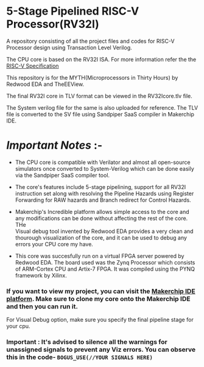 # 5-Stage Pipelined RISC-V Processor(RV32I)
A repository consisting of all the project files and codes for RISC-V Processor design using Transaction Level Verilog.

The CPU core is based on the RV32I ISA. For more information refer the the [RISC-V Specification](https://github.com/riscv/riscv-isa-manual/releases/download/Ratified-IMAFDQC/riscv-spec-20191213.pdf)

This repository is for the MYTH(Microprocessors in Thirty Hours) by Redwood EDA and TheEEView.

The final RV32I core in TLV format can be viewed in the RV32Icore.tlv file.

The System verilog file for the same is also uploaded for reference. The TLV file is converted to the SV file using Sandpiper SaaS compiler in Makerchip IDE.

# _Important Notes_ :-
* The CPU core is compatible with Verilator and almost all open-source simulators once converted to System-Verilog which can be done easily via the              Sandpiper SaaS compiler tool.
- The core's features include 5-stage pipelining, support for all RV32I instruction set along with resolving the Pipeline Hazards using Register   
            Forwarding for RAW hazards and Branch redirect for Control Hazards.
+ Makerchip's Incredible platform allows simple access to the core and any modifications can be done without affecting the rest of the core. THe   
            Visual debug tool invented by Redwood EDA provides a very clean and thourough visualization of the core, and it can be used to debug any errors 
            your CPU core my have.
 * This core was succesfully run on a virtual FPGA server powered by Redwood EDA. The board used was the Zynq Processor which consists of ARM-Cortex 
            CPU and Artix-7 FPGA. It was compiled using the PYNQ framework by Xilinx. 

### If you want to view my project, you can visit  the [Makerchip IDE platform](makerchip.com). Make sure to clone my core onto the Makerchip IDE and then you can run it.

For Visual Debug  option, make sure you specify the final pipeline stage for your cpu.

### Important : It's advised to silence all the warnings for unassigned signals to prevent any Viz errors. You can observe this in the code- `BOGUS_USE(//YOUR SIGNALS HERE)`

